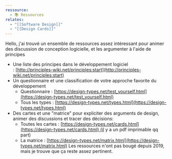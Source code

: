 ```yaml
---
ressource:
  - 📚 Ressources
relates:
  - "[[Software Design]]"
  - "[[Design Cards]]"
---
```




Hello, j'ai trouvé un ensemble de ressources assez intéressant pour animer des discussion de conception logicielle, et les argumenter à l'aide de principes  

- Une liste des principes dans le développement logiciel : [http://principles-wiki.net/principles:start](http://principles-wiki.net/principles:start)
- Un questionnaire et une classification de votre approche favorite du développement
	- Questionnaire : [https://design-types.net/test_yourself.html](https://design-types.net/test_yourself.html)
	- Tous les types : [https://design-types.net/types.html](https://design-types.net/types.html)
- Des cartes et une "matrice" pour expliciter des arguments de design, animer des discussions et tracer des décisions:
	- Toutes les cartes : [https://design-types.net/cards.html](https://design-types.net/cards.html) (il y a un pdf imprimable qq part)
	- La matrice : [https://design-types.net/matrix.html](https://design-types.net/matrix.html)
Les ressources n'ont pas bougé depuis 2019, mais je trouve que ça reste assez pertinent.